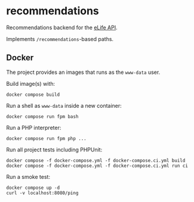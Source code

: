 # recommendations

Recommendations backend for the [eLife API](https://github.com/elifesciences/api-raml).

Implements `/recommendations`-based paths.

## Docker

The project provides an images that runs as the `www-data` user.

Build image(s) with:

```
docker compose build
```

Run a shell as `www-data` inside a new container:

```
docker compose run fpm bash
```

Run a PHP interpreter:

```
docker compose run fpm php ...
```

Run all project tests including PHPUnit:

```
docker compose -f docker-compose.yml -f docker-compose.ci.yml build
docker compose -f docker-compose.yml -f docker-compose.ci.yml run ci
```

Run a smoke test:

```
docker compose up -d
curl -v localhost:8080/ping
```
